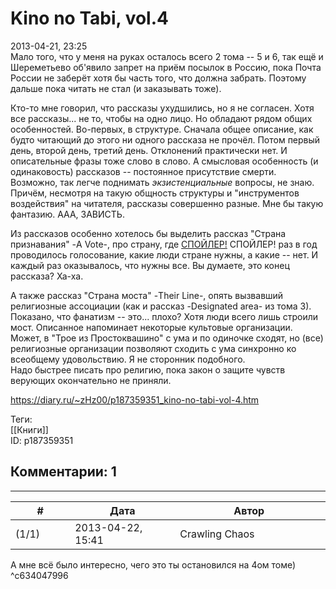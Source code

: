 Kino no Tabi, vol.4
===================

  
2013-04-21, 23:25  
 Мало того, что у меня на руках осталось всего 2 тома -- 5 и 6, так ещё и Шереметьево об'явило запрет на приём посылок в Россию, пока Почта России не заберёт хотя бы часть того, что должна забрать. Поэтому дальше пока читать не стал (и заказывать тоже).   
   
 Кто-то мне говорил, что рассказы ухудшились, но я не согласен. Хотя все рассказы... не то, чтобы на одно лицо. Но обладают рядом общих особенностей. Во-первых, в структуре. Сначала общее описание, как будто читающий до этого ни одного рассказа не прочёл. Потом первый день, второй день, третий день. Отклонений практически нет. И описательные фразы тоже слово в слово. А смысловая особенность (и одинаковость) рассказов -- постоянное присутствие смерти. Возможно, так легче поднимать  *экзистенциальные*  вопросы, не знаю. Причём, несмотря на такую общность структуры и "инструментов воздействия" на читателя, рассказы совершенно разные. Мне бы такую фантазию. ААА, ЗАВИСТЬ.   
   
 Из рассказов особенно хотелось бы выделить рассказ "Страна признавания" -A Vote-, про страну, где  [СПОЙЛЕР!](https://zHz00.diary.ru/p187359351.htm?index=1#linkmore187359351m1)    СПОЙЛЕР! раз в год проводилось голосование, какие люди стране нужны, а какие -- нет. И каждый раз оказывалось, что нужны все. Вы думаете, это конец рассказа? Ха-ха.     
   
 А также рассказ "Страна моста" -Their Line-, опять вызвавший религиозные ассоциации (как и рассказ -Designated area- из тома 3). Показано, что фанатизм -- это... плохо? Хотя люди всего лишь строили мост. Описанное напоминает некоторые культовые организации. Может, в "Трое из Простоквашино" с ума и по одиночке сходят, но (все) религиозные организации позволяют сходить с ума синхронно ко всеобщему удовольствию. Я не сторонник подобного.   
  Надо быстрее писать про религию, пока закон о защите чувств верующих окончательно не приняли.    
  
<https://diary.ru/~zHz00/p187359351_kino-no-tabi-vol-4.htm>  
  
Теги:  
[[Книги]]  
ID: p187359351  


Комментарии: 1
--------------

  


---



|         #         |              Дата              |                     Автор                     |           ID           |
| --- | --- | --- | --- |
| (1/1) | 2013-04-22, 15:41 | Crawling Chaos | c634047996 |

  
 А мне всё было интересно, чего это ты остановился на 4ом томе)   
 ^c634047996